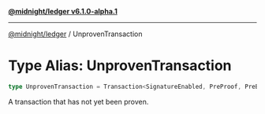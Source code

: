 [**@midnight/ledger v6.1.0-alpha.1**](../README.md)

***

[@midnight/ledger](../globals.md) / UnprovenTransaction

# Type Alias: UnprovenTransaction

```ts
type UnprovenTransaction = Transaction<SignatureEnabled, PreProof, PreBinding>;
```

A transaction that has not yet been proven.
